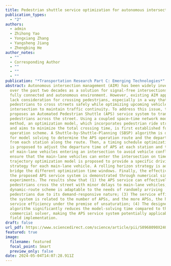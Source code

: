 ```yaml
---
title: Pedestrian shuttle service optimization for autonomous intersection management
publication_types:
  - "2"
authors:
  - admin
  - Zhihong Yao
  - Yongxiang Zhang
  - Yangsheng Jiang
  - Zhengbing He
author_notes:
  - ""
  - Corresponding Author
  - ""
  - ""
  - ""
publication: "*Transportation Research Part C: Emerging Technologies*"
abstract: Autonomous intersection management (AIM) has been widely investigated
  over the past two decades as a solution for signal-free intersections in a
  fully connected and autonomous environment. However, existing AIM approaches
  lack consideration for crossing pedestrians, especially in a way that enables
  pedestrians to cross streets safely while optimizing upcoming vehicles at the
  intersection to maintain traffic continuity. To address this issue, this paper
  proposes an Automated Pedestrian Shuttle (APS) service system to transport
  pedestrians across the street. Using a coupled space–time network modeling
  method, an optimization model, which incorporates pedestrian ride strategies
  and aims to minimize the total crossing time, is first established for the APS
  operation scheme. A Shuttle-by-Shuttle-Planning (SBSP) algorithm is developed
  for model solving to determine the APS operation route and the departure time
  from each station along the route. Then, a timing schedule optimization model
  is proposed to adjust the departure time of APS at each station and the time
  of main-lane vehicles entering an intersection to avoid vehicle conflicts. To
  ensure that the main-lane vehicles can enter the intersection on time, a
  trajectory optimization model is proposed to provide a specific driving
  strategy for each main-lane vehicle. A rolling horizon strategy is adopted to
  bridge the different optimization time windows. Finally, the effectiveness of
  the proposed APS service system is demonstrated through numerical simulation
  experiments. The results show that (1) the APS service can effectively help
  pedestrians cross the street with minor delays to main-lane vehicles; (2) The
  dynamic-route scheme is adaptable to the needs of randomly arriving
  pedestrians due to its demand-responsive nature; (3) The service efficiency of
  the system is related to the number of APSs, and the more APSs, the higher the
  service efficiency under the premise of unsaturation; (4) The designed SBSP
  algorithm significantly reduces the model-solving time compared to the
  commercial solver, making the APS service system potentially applicable for
  field implementation.
draft: false
url_pdf: https://www.sciencedirect.com/science/article/pii/S0968090X2400144X
featured: true
image:
  filename: featured
  focal_point: Smart
  preview_only: false
date: 2024-05-04T14:07:28.911Z
---
```

